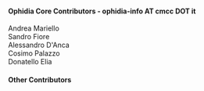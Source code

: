 <h4>Ophidia Core Contributors - ophidia-info AT cmcc DOT it</h4>
Andrea Mariello</br>
Sandro Fiore</br>
Alessandro D'Anca</br>
Cosimo Palazzo</br>
Donatello Elia</br>

<h4>Other Contributors</h4>
